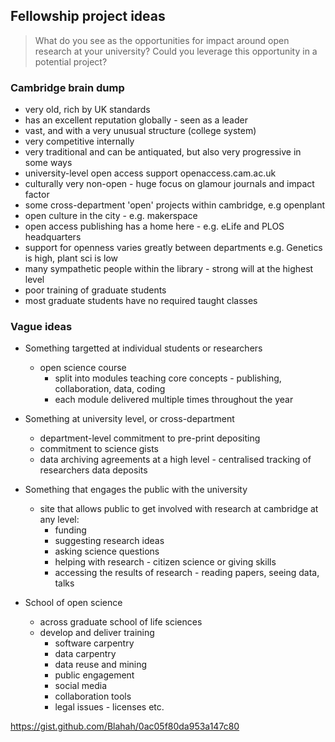 ## Fellowship project ideas

> What do you see as the opportunities for impact around open research at your university? Could you leverage this opportunity in a potential project?

### Cambridge brain dump

- very old, rich by UK standards
- has an excellent reputation globally - seen as a leader
- vast, and with a very unusual structure (college system)
- very competitive internally
- very traditional and can be antiquated, but also very progressive in some ways
- university-level open access support openaccess.cam.ac.uk
- culturally very non-open - huge focus on glamour journals and impact factor
- some cross-department 'open' projects within cambridge, e.g openplant
- open culture in the city - e.g. makerspace
- open access publishing has a home here - e.g. eLife and PLOS headquarters
- support for openness varies greatly between departments e.g. Genetics is high, plant sci is low
- many sympathetic people within the library - strong will at the highest level
- poor training of graduate students
- most graduate students have no required taught classes

### Vague ideas

- Something targetted at individual students or researchers
  - open science course
    - split into modules teaching core concepts - publishing, collaboration, data, coding
    - each module delivered multiple times throughout the year

- Something at university level, or cross-department
  - department-level commitment to pre-print depositing
  - commitment to science gists
  - data archiving agreements at a high level - centralised tracking of researchers data deposits

- Something that engages the public with the university
  - site that allows public to get involved with research at cambridge at any level:
    - funding
    - suggesting research ideas
    - asking science questions
    - helping with research - citizen science or giving skills
    - accessing the results of research - reading papers, seeing data, talks

- School of open science
  - across graduate school of life sciences
  - develop and deliver training
    - software carpentry
    - data carpentry
    - data reuse and mining
    - public engagement
    - social media
    - collaboration tools
    - legal issues - licenses etc.

https://gist.github.com/Blahah/0ac05f80da953a147c80

